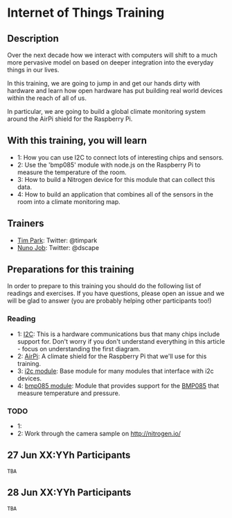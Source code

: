 Internet of Things Training
===========================

## Description

Over the next decade how we interact with computers will shift to a much more pervasive model on based on deeper integration into the everyday things in our lives.

In this training, we are going to jump in and get our hands dirty with hardware and learn how open hardware has put building real world devices within the reach of all of us.

In particular, we are going to build a global climate monitoring system around the AirPi shield for the Raspberry Pi.

## With this training, you will learn

* 1: How you can use I2C to connect lots of interesting chips and sensors.
* 2: Use the 'bmp085' module with node.js on the Raspberry Pi to measure the temperature of the room.
* 3: How to build a Nitrogen device for this module that can collect this data.
* 4: How to build an application that combines all of the sensors in the room into a climate monitoring map.

## Trainers

* [Tim Park](http://github.com/timfpark): Twitter: @timpark
* [Nuno Job](http://github.com/dscape): Twitter: @dscape

## Preparations for this training

In order to prepare to this training you should do the following list of readings and exercises. If you have questions, please open an issue and we will be glad to answer (you are probably helping other participants too!)

### Reading

* 1: [I2C](http://www.robot-electronics.co.uk/acatalog/I2C_Tutorial.html): This is a hardware communications bus that many chips include support for. Don't worry if you don't understand everything in this article - focus on understanding the first diagram.
* 2: [AirPi](http://airpi.es): A climate shield for the Raspberry Pi that we'll use for this training.
* 3: [i2c module](https://github.com/kelly/node-i2c): Base module for many modules that interface with i2c devices.
* 4: [bmp085 module](https://github.com/fiskeben/bmp085): Module that provides support for the [BMP085](https://www.adafruit.com/products/391) that measure temperature and pressure.

### TODO

* 1: 
* 2: Work through the camera sample on http://nitrogen.io/


## 27 Jun XX:YYh Participants

`TBA`

## 28 Jun XX:YYh Participants

`TBA`
